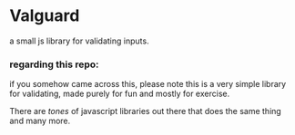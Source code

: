# Valguard
a small js library for validating inputs.

### regarding this repo:

if you somehow came across this, please note this is a very simple library for validating, made purely for fun and mostly 
for exercise.

There are *tones* of javascript libraries out there that does the same thing and many more.

